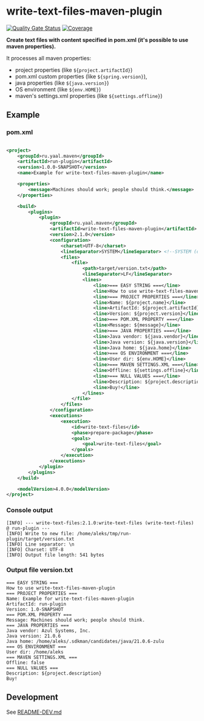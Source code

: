 # write-text-files-maven-plugin

[![Quality Gate Status](https://sonarcloud.io/api/project_badges/measure?project=Aleks-Ya_write-text-files-maven-plugin&metric=alert_status)](https://sonarcloud.io/summary/new_code?id=Aleks-Ya_write-text-files-maven-plugin)
[![Coverage](https://sonarcloud.io/api/project_badges/measure?project=Aleks-Ya_write-text-files-maven-plugin&metric=coverage)](https://sonarcloud.io/summary/new_code?id=Aleks-Ya_write-text-files-maven-plugin)

**Create text files with content specified in pom.xml (it's possible to use maven properties).**

It processes all maven properties:
* project properties (like `${project.artifactId}`)
* pom.xml custom properties (like `${spring.version}`),
* java properties (like `${java.version}`)
* OS environment (like `${env.HOME}`)
* maven's settings.xml properties (like `${settings.offline}`)

## Example

### pom.xml
```xml

<project>
    <groupId>ru.yaal.maven</groupId>
    <artifactId>run-plugin</artifactId>
    <version>1.0.0-SNAPSHOT</version>
    <name>Example for write-text-files-maven-plugin</name>

    <properties>
        <message>Machines should work; people should think.</message>
    </properties>

    <build>
        <plugins>
            <plugin>
                <groupId>ru.yaal.maven</groupId>
                <artifactId>write-text-files-maven-plugin</artifactId>
                <version>2.1.0</version>
                <configuration>
                    <charset>UTF-8</charset>
                    <lineSeparator>SYSTEM</lineSeparator> <!--SYSTEM (default for current OS), LF (Unix), CRLF (Windows)-->
                    <files>
                        <file>
                            <path>target/version.txt</path>
                            <lineSeparator>LF</lineSeparator>
                            <lines>
                                <line>=== EASY STRING ===</line>
                                <line>How to use write-text-files-maven-plugin</line>
                                <line>=== PROJECT PROPERTIES ===</line>
                                <line>Name: ${project.name}</line>
                                <line>ArtifactId: ${project.artifactId}</line>
                                <line>Version: ${project.version}</line>
                                <line>=== POM.XML PROPERTY ===</line>
                                <line>Message: ${message}</line>
                                <line>=== JAVA PROPERTIES ===</line>
                                <line>Java vendor: ${java.vendor}</line>
                                <line>Java version: ${java.version}</line>
                                <line>Java home: ${java.home}</line>
                                <line>=== OS ENVIRONMENT ===</line>
                                <line>User dir: ${env.HOME}</line>
                                <line>=== MAVEN SETTINGS.XML ===</line>
                                <line>Offline: ${settings.offline}</line>
                                <line>=== NULL VALUES ===</line>
                                <line>Description: ${project.description}</line>
                                <line>Buy!</line>
                            </lines>
                        </file>
                    </files>
                </configuration>
                <executions>
                    <execution>
                        <id>write-text-files</id>
                        <phase>prepare-package</phase>
                        <goals>
                            <goal>write-text-files</goal>
                        </goals>
                    </execution>
                </executions>
            </plugin>
        </plugins>
    </build>

    <modelVersion>4.0.0</modelVersion>
</project>
```
### Console output
```text
[INFO] --- write-text-files:2.1.0:write-text-files (write-text-files) @ run-plugin ---
[INFO] Write to new file: /home/aleks/tmp/run-plugin/target/version.txt
[INFO] Line separator: \n
[INFO] Charset: UTF-8
[INFO] Output file length: 541 bytes
```
### Output file version.txt
```text
=== EASY STRING ===
How to use write-text-files-maven-plugin
=== PROJECT PROPERTIES ===
Name: Example for write-text-files-maven-plugin
ArtifactId: run-plugin
Version: 1.0-SNAPSHOT
=== POM.XML PROPERTY ===
Message: Machines should work; people should think.
=== JAVA PROPERTIES ===
Java vendor: Azul Systems, Inc.
Java version: 21.0.6
Java home: /home/aleks/.sdkman/candidates/java/21.0.6-zulu
=== OS ENVIRONMENT ===
User dir: /home/aleks
=== MAVEN SETTINGS.XML ===
Offline: false
=== NULL VALUES ===
Description: ${project.description}
Buy!
```

## Development
See [README-DEV.md](README-DEV.md)
